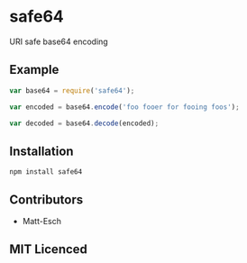 # safe64

URI safe base64 encoding

## Example
```js
var base64 = require('safe64');

var encoded = base64.encode('foo fooer for fooing foos');

var decoded = base64.decode(encoded);
```

## Installation

`npm install safe64`

## Contributors

 - Matt-Esch

## MIT Licenced

